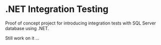 # .NET Integration Testing

Proof of concept project for introducing integration tests with SQL Server database using .NET. 

Still work on it ...
